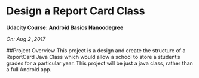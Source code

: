# Design a Report Card Class 
**Udacity Course: Android Basics Nanoodegree**

*On: Aug 2 ,2017*


##Project Overview
This project is a design and create the structure of a ReportCard Java Class 
which would allow a school to store a student’s grades for a particular year. 
This project will be just a java class, rather than a full Android app.
